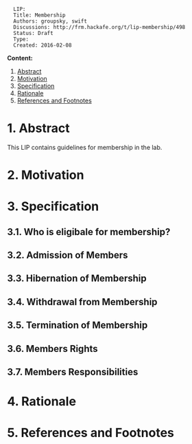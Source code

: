 ```
  LIP:
  Title: Membership
  Authors: groupsky, swift
  Discussions: http://frm.hackafe.org/t/lip-membership/498
  Status: Draft
  Type:
  Created: 2016-02-08
```


**Content:**

1. [Abstract](#1-abstract)
2. [Motivation](#2-motivation)
3. [Specification](#3-specification)
4. [Rationale](#4-rationale)
5. [References and Footnotes](#5-references-and-footnotes)


# 1. Abstract

This LIP contains guidelines for membership in the lab.


# 2. Motivation


# 3. Specification

## 3.1. Who is eligibale for membership?


## 3.2. Admission of Members


## 3.3. Hibernation of Membership


## 3.4. Withdrawal from Membership


## 3.5. Termination of Membership


## 3.6. Members Rights


## 3.7. Members Responsibilities


# 4. Rationale


# 5. References and Footnotes



